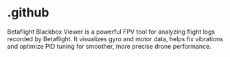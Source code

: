 # .github
Betaflight Blackbox Viewer is a powerful FPV tool for analyzing flight logs recorded by Betaflight. It visualizes gyro and motor data, helps fix vibrations and optimize PID tuning for smoother, more precise drone performance.  

